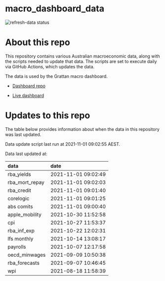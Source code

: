 
<!-- README.md is generated from README.Rmd. Please edit that file -->

# macro\_dashboard\_data

<!-- badges: start -->

![refresh-data
status](https://github.com/grattan/macro_dashboard_data/workflows/refresh-data/badge.svg)

<!-- badges: end -->

# About this repo

This repository contains various Australian macroeconomic data, along
with the scripts needed to update that data. The scripts are set to
execute daily via GitHub Actions, which updates the data.

The data is used by the Grattan macro dashboard.

  - [Dashboard repo](https://github.com/grattan/macrodashboard)

  - [Live dashboard](https://mattcowgill.shinyapps.io/macrodashboard/)

# Updates to this repo

The table below provides information about when the data in this
repository was last updated.

Data update script last run at 2021-11-01 09:02:55 AEST.

Data last updated at:

| data             | date                |
| :--------------- | :------------------ |
| rba\_yields      | 2021-11-01 09:02:49 |
| rba\_mort\_repay | 2021-11-01 09:02:03 |
| rba\_credit      | 2021-11-01 09:01:40 |
| corelogic        | 2021-11-01 09:01:25 |
| abs comits       | 2021-11-01 09:00:40 |
| apple\_mobility  | 2021-10-30 11:52:58 |
| cpi              | 2021-10-27 11:53:37 |
| rba\_inf\_exp    | 2021-10-22 12:02:31 |
| lfs monthly      | 2021-10-14 13:08:17 |
| payrolls         | 2021-10-07 12:17:58 |
| oecd\_minwages   | 2021-09-09 10:50:38 |
| rba\_forecasts   | 2021-09-07 10:46:45 |
| wpi              | 2021-08-18 11:58:39 |
